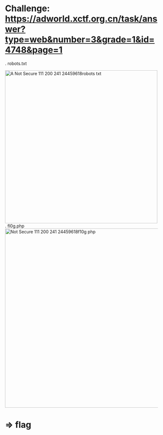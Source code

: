 # Challenge: https://adworld.xctf.org.cn/task/answer?type=web&number=3&grade=1&id=4748&page=1

. robots.txt

<img width="502" alt="A Not Secure 111 200 241 24459618robots txt" src="https://user-images.githubusercontent.com/48151790/126885539-4b5c5bdc-2e2b-4959-8dad-5a7221aadc82.png">
. fl0g.php

<img width="588" alt="Not Secure  111 200 241 24459618f10g php" src="https://user-images.githubusercontent.com/48151790/126885543-977cde9e-0fef-4262-a7d6-03079862900d.png">

# => flag
